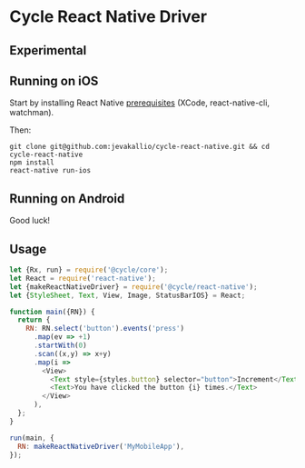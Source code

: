 # Cycle React Native Driver
## Experimental


## Running on iOS

Start by installing React Native [prerequisites](https://facebook.github.io/react-native/docs/getting-started.html) (XCode, react-native-cli, watchman).

Then:
```
git clone git@github.com:jevakallio/cycle-react-native.git && cd cycle-react-native
npm install
react-native run-ios
```

## Running on Android

Good luck!

## Usage

```js
let {Rx, run} = require('@cycle/core');
let React = require('react-native');
let {makeReactNativeDriver} = require('@cycle/react-native');
let {StyleSheet, Text, View, Image, StatusBarIOS} = React;

function main({RN}) {
  return {
    RN: RN.select('button').events('press')
      .map(ev => +1)
      .startWith(0)
      .scan((x,y) => x+y)
      .map(i =>
        <View>
          <Text style={styles.button} selector="button">Increment</Text>
          <Text>You have clicked the button {i} times.</Text>
        </View>
      ),
  };
}

run(main, {
  RN: makeReactNativeDriver('MyMobileApp'),
});
```
